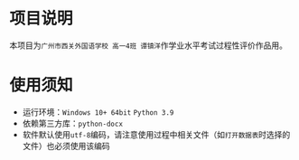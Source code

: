 # 项目说明
本项目为`广州市西关外国语学校 高一4班 谭镇洋`作学业水平考试过程性评价作品用。

# 使用须知
- 运行环境：`Windows 10+ 64bit` `Python 3.9`
- 依赖第三方库：`python-docx`
- 软件默认使用`utf-8`编码，请注意使用过程中相关文件（如`打开数据表`时选择的文件）也必须使用该编码
